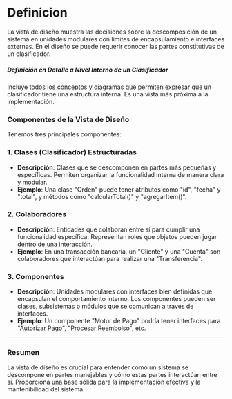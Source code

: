 
# Definicion

La vista de diseño muestra las decisiones sobre la descomposición de un sistema en unidades modulares con límites de encapsulamiento e interfaces externas. En el diseño se puede requerir conocer las partes constitutivas de un clasificador.

##### Definición en Detalle a Nivel Interno de un Clasificador
Incluye todos los conceptos y diagramas que permiten expresar que un clasificador tiene una estructura interna. Es una vista más próxima a la implementación.

### Componentes de la Vista de Diseño
Tenemos tres principales componentes:

### 1. Clases (Clasificador) Estructuradas
- **Descripción**: Clases que se descomponen en partes más pequeñas y específicas. Permiten organizar la funcionalidad interna de manera clara y modular.
- **Ejemplo**: Una clase "Orden" puede tener atributos como "id", "fecha" y "total", y métodos como "calcularTotal()" y "agregarItem()".

### 2. Colaboradores
- **Descripción**: Entidades que colaboran entre sí para cumplir una funcionalidad específica. Representan roles que objetos pueden jugar dentro de una interacción.
- **Ejemplo**: En una transacción bancaria, un "Cliente" y una "Cuenta" son colaboradores que interactúan para realizar una "Transferencia".

### 3. Componentes
- **Descripción**: Unidades modulares con interfaces bien definidas que encapsulan el comportamiento interno. Los componentes pueden ser clases, subsistemas o módulos que se comunican a través de interfaces.
- **Ejemplo**: Un componente "Motor de Pago" podría tener interfaces para "Autorizar Pago", "Procesar Reembolso", etc.

-----
### Resumen
La vista de diseño es crucial para entender cómo un sistema se descompone en partes manejables y cómo estas partes interactúan entre sí. Proporciona una base sólida para la implementación efectiva y la mantenibilidad del sistema.
